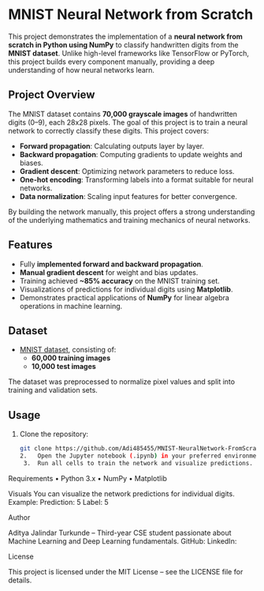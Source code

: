 # MNIST Neural Network from Scratch

This project demonstrates the implementation of a **neural network from scratch in Python using NumPy** to classify handwritten digits from the **MNIST dataset**. Unlike high-level frameworks like TensorFlow or PyTorch, this project builds every component manually, providing a deep understanding of how neural networks learn.

## Project Overview

The MNIST dataset contains **70,000 grayscale images** of handwritten digits (0–9), each 28x28 pixels. The goal of this project is to train a neural network to correctly classify these digits. This project covers:  

- **Forward propagation**: Calculating outputs layer by layer.  
- **Backward propagation**: Computing gradients to update weights and biases.  
- **Gradient descent**: Optimizing network parameters to reduce loss.  
- **One-hot encoding**: Transforming labels into a format suitable for neural networks.  
- **Data normalization**: Scaling input features for better convergence.  

By building the network manually, this project offers a strong understanding of the underlying mathematics and training mechanics of neural networks.

## Features

- Fully **implemented forward and backward propagation**.  
- **Manual gradient descent** for weight and bias updates.  
- Training achieved **~85% accuracy** on the MNIST training set.  
- Visualizations of predictions for individual digits using **Matplotlib**.  
- Demonstrates practical applications of **NumPy** for linear algebra operations in machine learning.

## Dataset

- [MNIST dataset](https://www.kaggle.com/datasets/hojjatk/mnist-dataset), consisting of:  
  - **60,000 training images**  
  - **10,000 test images**  

The dataset was preprocessed to normalize pixel values and split into training and validation sets.


## Usage

1. Clone the repository:
   ```bash
   git clone https://github.com/Adi485455/MNIST-NeuralNetwork-FromScratch.git
   2.	Open the Jupyter notebook (.ipynb) in your preferred environment (Jupyter Lab, VS Code, Google Colab).
	3.	Run all cells to train the network and visualize predictions.

Requirements
	•	Python 3.x
	•	NumPy
	•	Matplotlib

Visuals
You can visualize the network predictions for individual digits. Example:
Prediction: 5
Label: 5

Author

Aditya Jalindar Turkunde – Third-year CSE student passionate about Machine Learning and Deep Learning fundamentals.
GitHub: 
LinkedIn: 


License

This project is licensed under the MIT License – see the LICENSE file for details.





